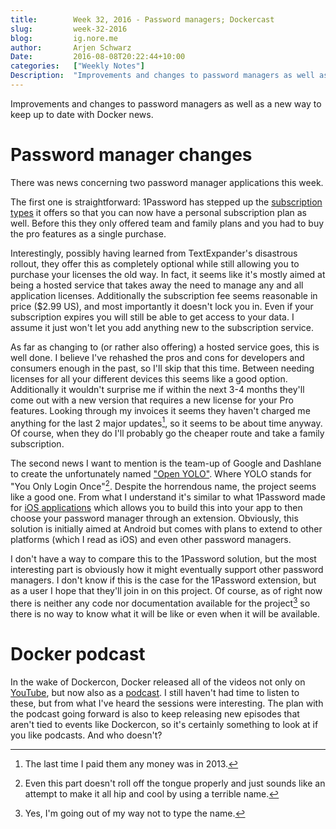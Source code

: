 ```yaml
---
title:        Week 32, 2016 - Password managers; Dockercast
slug:         week-32-2016
blog:         ig.nore.me  
author:       Arjen Schwarz  
Date:         2016-08-08T20:22:44+10:00
categories:   ["Weekly Notes"]
Description:  "Improvements and changes to password managers as well as a new way to keep up to date with Docker news."
---
```


Improvements and changes to password managers as well as a new way to keep up to date with Docker news.

# Password manager changes

There was news concerning two password manager applications this week. 

The first one is straightforward: 1Password has stepped up the [subscription types][1passwordsub] it offers so that you can now have a personal subscription plan as well. Before this they only offered team and family plans and you had to buy the pro features as a single purchase.

Interestingly, possibly having learned from TextExpander's disastrous rollout, they offer this as completely optional while still allowing you to purchase your licenses the old way. In fact, it seems like it's mostly aimed at being a hosted service that takes away the need to manage any and all application licenses. Additionally the subscription fee seems reasonable in price ($2.99 US), and most importantly it doesn't lock you in. Even if your subscription expires you will still be able to get access to your data. I assume it just won't let you add anything new to the subscription service.

As far as changing to (or rather also offering) a hosted service goes, this is well done. I believe I've rehashed the pros and cons for developers and consumers enough in the past, so I'll skip that this time. Between needing licenses for all your different devices this seems like a good option. Additionally it wouldn't surprise me if within the next 3-4 months they'll come out with a new version that requires a new license for your Pro features. Looking through my invoices it seems they haven't charged me anything for the last 2 major updates[^2013], so it seems to be about time anyway. Of course, when they do I'll probably go the cheaper route and take a family subscription.

The second news I want to mention is the team-up of Google and Dashlane to create the unfortunately named ["Open YOLO"][openyolo]. Where YOLO stands for "You Only Login Once"[^terrible]. Despite the horrendous name, the project seems like a good one. From what I understand it's similar to what 1Password made for [iOS applications][1passextension] which allows you to build this into your app to then choose your password manager through an extension. Obviously, this solution is initially aimed at Android but comes with plans to extend to other platforms (which I read as iOS) and even other password managers.

I don't have a way to compare this to the 1Password solution, but the most interesting part is obviously how it might eventually support other password managers. I don't know if this is the case for the 1Password extension, but as a user I hope that they'll join in on this project. Of course, as of right now there is neither any code nor documentation available for the project[^avoid] so there is no way to know what it will be like or even when it will be available.

[1passwordsub]: https://blog.agilebits.com/2016/08/03/new-1password-hosted-service/

[^2013]: The last time I paid them any money was in 2013.

[openyolo]: https://blog.dashlane.com/dashlane-google-open-source-api/

[1passextension]: https://github.com/AgileBits/onepassword-app-extension

[^terrible]: Even this part doesn't roll off the tongue properly and just sounds like an attempt to make it all hip and cool by using a terrible name.

[^avoid]: Yes, I'm going out of my way not to type the name.

# Docker podcast

In the wake of Dockercon, Docker released all of the videos not only on [YouTube][docktube], but now also as a [podcast][dockercast]. I still haven't had time to listen to these, but from what I've heard the sessions were interesting. The plan with the podcast going forward is also to keep releasing new episodes that aren't tied to events like Dockercon, so it's certainly something to look at if you like podcasts. And who doesn't?

[docktube]: https://www.youtube.com/playlist?list=PLkA60AVN3hh9gnrYwNO6zTb9U3i1Y9FMY

[dockercast]: https://blog.docker.com/2016/08/introducing-dockercast-the-docker-podcast/

